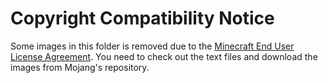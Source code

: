# Copyright Compatibility Notice

Some images in this folder is removed due to the [Minecraft End User License Agreement](https://www.minecraft.net/en-us/eula). You need to check out the text files and download the images from Mojang's repository.
